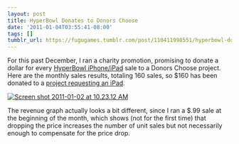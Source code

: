 ```yaml
---
layout: post
title: HyperBowl Donates to Donors Choose
date: '2011-01-04T03:55:41-08:00'
tags: []
tumblr_url: https://fugugames.tumblr.com/post/110411998551/hyperbowl-donates-to-donors-choose
---
```

For this past December, I ran a charity promotion, promising to donate a dollar for every [HyperBowl iPhone/iPad](http://itunes.apple.com/us/app/hyperbowl/id344209253?mt=8) sale to a Donors Choose project. Here are the monthly sales results, totaling 160 sales, so $160 has been donated to a [project requesting an iPad](http://www.donorschoose.org/donors/proposal.html?id=496979).

[![](http://itshardtofondlepenguins.com/wp-content/uploads/2011/01/Screen-shot-2011-01-02-at-10.23.12-AM.png "Screen shot 2011-01-02 at 10.23.12 AM")](http://itshardtofondlepenguins.com/wp-content/uploads/2011/01/Screen-shot-2011-01-02-at-10.23.12-AM.png)

The revenue graph actually looks a bit different, since I ran a $.99 sale at the beginning of the month, which shows (not for the first time) that dropping the price increases the number of unit sales but not necessarily enough to compensate for the price drop.

